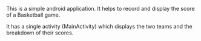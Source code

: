 This is a simple android application.
It helps to record and display the score of a Basketball game.

It has a single activity (MainActivity)
which displays the two teams and the breakdown of their scores.